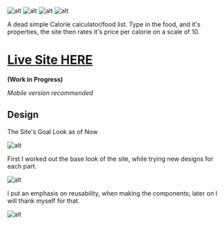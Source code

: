 ![alt](https://img.shields.io/badge/Built%20in-React%20and%20Tailwind-blue) ![alt](https://img.shields.io/badge/Designed%20in-Figma-purple) ![alt](https://img.shields.io/badge/Planned%20with-Trello-lightblue) ![alt](https://img.shields.io/badge/Hosted%20on-Netlify-darkgreen)

A dead simple Calorie calculator/food list.
Type in the food, and it's properties, the site then rates it's price per calorie on a scale of 10.

# [Live Site HERE](https://fervent-swirles-43939b.netlify.app/)
**(Work in Progress)**

*Mobile version recommended*

## Design

The Site's Goal Look as of Now

![alt](https://i.imgur.com/T32wtOb.png)

First I worked out the base look of the site, while trying new designs for each part.

![alt](https://i.imgur.com/X7QOsc7.png)

I put an emphasis on reusability, when making the components; later on I will thank myself for that.

![alt](https://i.imgur.com/D9Qyxg2.png)
